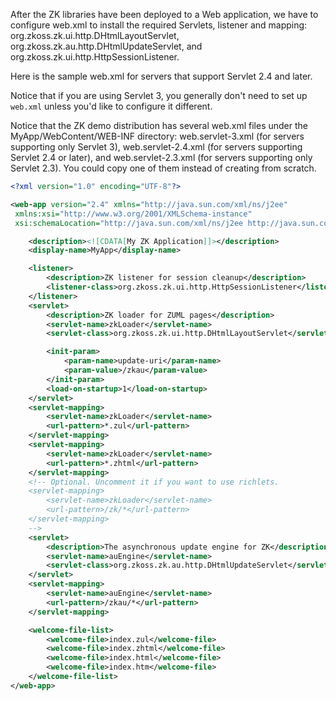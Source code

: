 After the ZK libraries have been deployed to a Web application, we have
to configure web.xml to install the required Servlets, listener and
mapping: <javadoc>org.zkoss.zk.ui.http.DHtmlLayoutServlet</javadoc>,
<javadoc>org.zkoss.zk.au.http.DHtmlUpdateServlet</javadoc>, and
<javadoc>org.zkoss.zk.ui.http.HttpSessionListener</javadoc>.

Here is the sample web.xml for servers that support Servlet 2.4 and
later.

  
Notice that if you are using Servlet 3, you generally don't need to set
up `web.xml` unless you'd like to configure it different.

Notice that the ZK demo distribution has several web.xml files under the
MyApp/WebContent/WEB-INF directory: web.servlet-3.xml (for servers
supporting only Servlet 3), web.servlet-2.4.xml (for servers supporting
Servlet 2.4 or later), and web.servlet-2.3.xml (for servers supporting
only Servlet 2.3). You could copy one of them instead of creating from
scratch.

``` xml
<?xml version="1.0" encoding="UTF-8"?>

<web-app version="2.4" xmlns="http://java.sun.com/xml/ns/j2ee"
 xmlns:xsi="http://www.w3.org/2001/XMLSchema-instance"
 xsi:schemaLocation="http://java.sun.com/xml/ns/j2ee http://java.sun.com/xml/ns/j2ee/web-app_2_4.xsd"> 

    <description><![CDATA[My ZK Application]]></description>
    <display-name>MyApp</display-name>

    <listener>
        <description>ZK listener for session cleanup</description>
        <listener-class>org.zkoss.zk.ui.http.HttpSessionListener</listener-class>
    </listener>
    <servlet>
        <description>ZK loader for ZUML pages</description>
        <servlet-name>zkLoader</servlet-name>
        <servlet-class>org.zkoss.zk.ui.http.DHtmlLayoutServlet</servlet-class>

        <init-param>
            <param-name>update-uri</param-name>
            <param-value>/zkau</param-value>
        </init-param>
        <load-on-startup>1</load-on-startup>
    </servlet>
    <servlet-mapping>
        <servlet-name>zkLoader</servlet-name>
        <url-pattern>*.zul</url-pattern>
    </servlet-mapping>
    <servlet-mapping>
        <servlet-name>zkLoader</servlet-name>
        <url-pattern>*.zhtml</url-pattern>
    </servlet-mapping>
    <!-- Optional. Uncomment it if you want to use richlets.
    <servlet-mapping>
        <servlet-name>zkLoader</servlet-name>
        <url-pattern>/zk/*</url-pattern>
    </servlet-mapping>
    -->
    <servlet>
        <description>The asynchronous update engine for ZK</description>
        <servlet-name>auEngine</servlet-name>
        <servlet-class>org.zkoss.zk.au.http.DHtmlUpdateServlet</servlet-class>
    </servlet>
    <servlet-mapping>
        <servlet-name>auEngine</servlet-name>
        <url-pattern>/zkau/*</url-pattern>
    </servlet-mapping>

    <welcome-file-list>
        <welcome-file>index.zul</welcome-file>
        <welcome-file>index.zhtml</welcome-file>
        <welcome-file>index.html</welcome-file>
        <welcome-file>index.htm</welcome-file>
    </welcome-file-list>
</web-app>
```


